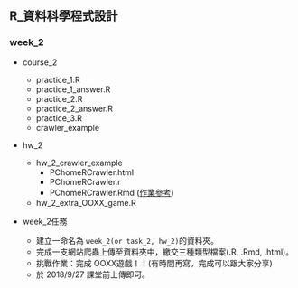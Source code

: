 ## R_資料科學程式設計

### week_2

- course_2
    - practice_1.R
    - practice_1_answer.R
    - practice_2.R
    - practice_2_answer.R
    - practice_3.R
    - crawler_example

- hw_2
    - hw_2_crawler_example
        - PChomeRCrawler.html
        - PChomeRCrawler.r
        - PChomeRCrawler.Rmd ([作業參考](https://howardchao.github.io/CSX_RProject_Spring_2018/week_2/task_2_self_practice/R_crawler_rvest_practice.html))
    - hw_2_extra_OOXX_game.R

- week_2任務
    - 建立一命名為 `week_2(or task_2, hw_2)`的資料夾。
    - 完成一支網站爬蟲上傳至資料夾中，繳交三種類型檔案(.R, .Rmd, .html)。 
    - 挑戰作業：完成 OOXX遊戲！！(有時間再寫，完成可以跟大家分享)
    - 於 2018/9/27 課堂前上傳即可。
